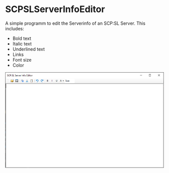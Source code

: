# SCPSLServerInfoEditor
A simple programm to edit the Serverinfo of an SCP:SL Server.
This includes:
- Bold text
- Italic text
- Underlined text
- Links
- Font size
- Color

![](https://raw.githubusercontent.com/Evitonative/SCP-SL-Serverinfo-Editor/main/github_img/window.png)
